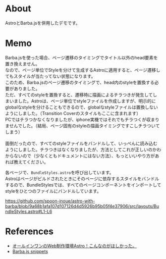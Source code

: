 # About
AstroとBarba.jsを併用したデモです。

# Memo
Barba.jsを使った場合、ページ遷移のタイミングでタイトル以外のhead要素を置き換えません。<br/>
なので、ページ単位でStyleを分けて生成するAstroに適用すると、ページ遷移してもスタイルが当たってない状態になります。<br/>
このため、Barba.jsのページ遷移のタイミングで、head内のstyleを置換する必要がありました。<br/>
ただ、すべてのstyleを置換すると、遷移時に描画によるチラつきが発生してしまいました。Astroは、ページ単位でstyleファイルを作成しますが、明示的にglobalなstyleを分けることもできるので、globalなstyleファイルは置換しないようにしました。（Transition Coverのスタイルもここに含まれます）<br/>
PCではチラつかなくなりましたが、iphone実機ではそれでもチラつくが収まりませんでした。（結局、ページ固有のstyleの描画タイミングですこしチラついてしまう）<br/>
<br/>
面倒だったので、すべてのstyleファイルをバンドルして、いっぺんに読み込むようにしました。チラつきはなくなりましたが、方法としてこれが正しいのかわからないので（少なくともドキュメントにはない方法）、もっといいやり方があれば教えてください。


各ページで、`BundleStyles.astro`を呼び出しています。<br/>
Astroはページがビルドされたときにそのページに依存するスタイルをバンドルするので、BundleStylesでは、すべてのページコンポーネントをインポートしてstyleをひとつのファイルにバンドルしています。

https://github.com/spoon-inoue/astro-with-barba/blob/9a68b1afa107d107126d4d5926b95b05f4e37906/src/layouts/BundleStyles.astro#L1-L6


# References
- [オールインワンのWeb制作環境Astro！こんなのがほしかった。](https://cumak.net/blog/astro/)
- [Barba.js snippets](https://www.willstyle.co.jp/blog/1722/)
